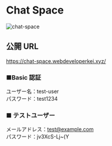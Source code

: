 # Chat Space

![chat-space](https://user-images.githubusercontent.com/45201545/103290155-3b5e8a00-4a2c-11eb-8856-b82ffd5f6317.png)

## 公開 URL

https://chat-space.webdeveloperkei.xyz/

### ■Basic 認証

ユーザー名：test-user  
パスワード：test1234

### ■ テストユーザー

メールアドレス：test@example.com  
パスワード：jv3XcS-Lj~(Y
